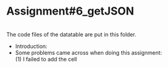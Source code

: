 # Assignment#6_getJSON
<br>The code files of the datatable are put in this folder.
<ul>
<li>Introduction:
<li>Some problems came across when doing this assignment:
<br>(1) I failed to add the cell 

